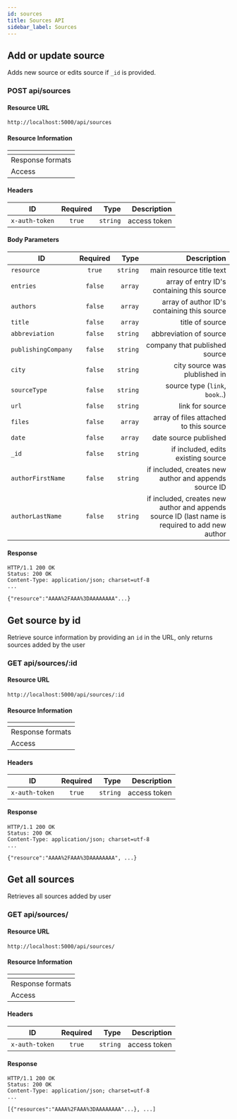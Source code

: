 ```yaml
---
id: sources
title: Sources API
sidebar_label: Sources
---
```


## Add or update source

Adds new source or edits source if `_id` is provided.

### POST api/sources

#### Resource URL

```
http://localhost:5000/api/sources
```

#### Resource Information

| []()             |
| ---------------- |
| Response formats | JSON |
| Access           | Private |

#### Headers

| ID             | Required |     Type |  Description |
| -------------- | :------: | -------: | -----------: |
| `x-auth-token` |  `true`  | `string` | access token |

#### Body Parameters

| ID                  | Required |     Type |                                                                                    Description |
| ------------------- | :------: | -------: | ---------------------------------------------------------------------------------------------: |
| `resource`          |  `true`  | `string` |                                                                       main resource title text |
| `entries`           | `false`  |  `array` |                                                     array of entry ID's containing this source |
| `authors`           | `false`  |  `array` |                                                    array of author ID's containing this source |
| `title`             | `false`  |  `array` |                                                                                title of source |
| `abbreviation`      | `false`  | `string` |                                                                         abbreviation of source |
| `publishingCompany` | `false`  | `string` |                                                                  company that published source |
| `city`              | `false`  | `string` |                                                                  city source was plublished in |
| `sourceType`        | `false`  | `string` |                                                                 source type (`link`, `book`..) |
| `url`               | `false`  | `string` |                                                                                link for source |
| `files`             | `false`  |  `array` |                                                         array of files attached to this source |
| `date`              | `false`  |  `array` |                                                                          date source published |
| `_id`               | `false`  | `string` |                                                             if included, edits existing source |
| `authorFirstName`   | `false`  | `string` |                                          if included, creates new author and appends source ID |
| `authorLastName`    | `false`  | `string` | if included, creates new author and appends source ID (last name is required to add new author |

#### Response

    HTTP/1.1 200 OK
    Status: 200 OK
    Content-Type: application/json; charset=utf-8
    ...

    {"resource":"AAAA%2FAAA%3DAAAAAAAA"...}

## Get source by id

Retrieve source information by providing an `id` in the URL, only returns sources added by the user

### GET api/sources/:id

#### Resource URL

```
http://localhost:5000/api/sources/:id
```

#### Resource Information

| []()             |
| ---------------- |
| Response formats | JSON |
| Access           | Private |

#### Headers

| ID             | Required |     Type |  Description |
| -------------- | :------: | -------: | -----------: |
| `x-auth-token` |  `true`  | `string` | access token |

#### Response

    HTTP/1.1 200 OK
    Status: 200 OK
    Content-Type: application/json; charset=utf-8
    ...

    {"resource":"AAAA%2FAAA%3DAAAAAAAA", ...}

## Get all sources

Retrieves all sources added by user

### GET api/sources/

#### Resource URL

```
http://localhost:5000/api/sources/
```

#### Resource Information

| []()             |
| ---------------- |
| Response formats | JSON |
| Access           | Private |

#### Headers

| ID             | Required |     Type |  Description |
| -------------- | :------: | -------: | -----------: |
| `x-auth-token` |  `true`  | `string` | access token |

#### Response

    HTTP/1.1 200 OK
    Status: 200 OK
    Content-Type: application/json; charset=utf-8
    ...

    [{"resources":"AAAA%2FAAA%3DAAAAAAAA"...}, ...]
